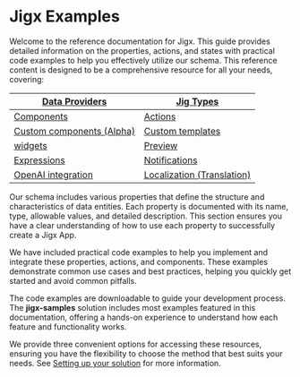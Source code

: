 # Jigx Examples

Welcome to the reference documentation for Jigx. This guide provides detailed information on the properties, actions, and states with practical code examples to help you effectively utilize our schema. This reference content is designed to be a comprehensive resource for all your needs, covering:

| [Data Providers](<docs/Data Providers.md>)    | [Jig Types](<docs/Jig Types.md>)                                          |
| --------------------------------------------- | ------------------------------------------------------------------------- |
| [Components](docs/Components.md)              | [Actions](docs/Actions.md)                                                |
| [Custom components (Alpha)](broken-reference) | [Custom templates](<docs/Custom components _Alpha_/Templates _Alpha_.md>) |
| [widgets](docs/Widgets.md)                    | [Preview](docs/Preview.md)                                                |
| [Expressions](docs/Expressions.md)            | [Notifications](broken-reference)                                         |
| [OpenAI integration](broken-reference)        | [Localization (Translation)](broken-reference)                            |

Our schema includes various properties that define the structure and characteristics of data entities. Each property is documented with its name, type, allowable values, and detailed description. This section ensures you have a clear understanding of how to use each property to successfully create a Jigx App.

We have included practical code examples to help you implement and integrate these properties, actions, and components. These examples demonstrate common use cases and best practices, helping you quickly get started and avoid common pitfalls.

The code examples are downloadable to guide your development process. The **jigx-samples** solution includes most examples featured in this documentation, offering a hands-on experience to understand how each feature and functionality works.

We provide three convenient options for accessing these resources, ensuring you have the flexibility to choose the method that best suits your needs. See [Setting up your solution](broken-reference) for more information.
